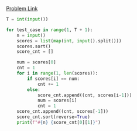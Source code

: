 [Problem Link](https://swexpertacademy.com/main/code/problem/problemDetail.do?problemLevel=2&contestProbId=AV13zo1KAAACFAYh&categoryId=AV13zo1KAAACFAYh&categoryType=CODE&problemTitle=&orderBy=RECOMMEND_COUNT&selectCodeLang=ALL&select-1=2&pageSize=10&pageIndex=1)

```python
T = int(input())

for test_case in range(1, T + 1):
    n = input()
    scores = list(map(int, input().split()))
    scores.sort()
    score_cnt = []

    num = scores[0]
    cnt = 1
    for i in range(1, len(scores)):
        if scores[i] == num:
            cnt += 1
        else:
            score_cnt.append((cnt, scores[i-1]))
            num = scores[i]
            cnt = 1
    score_cnt.append((cnt, scores[-1]))
    score_cnt.sort(reverse=True)
    print(f"#{n} {score_cnt[0][1]}")
```
